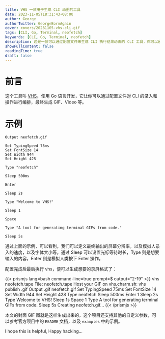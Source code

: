 ```yaml
---
title: VHS 一款用于生成 CLI 动图的工具
date: 2023-11-05T18:31:43+08:00
author: George
authorTwitter: GeorgeBornAgain
cover: covers/20231105-vhs-cli.gif
tags: [CLI, Go, Terminal, neofetch]
keywords: [CLI, Go, Terminal, neofetch]
description: 这是一款可以通过配置文件来生成 CLI 执行结果动画的 CLI 工具，你可以通过它更好的录制你的 CLI 示例
showFullContent: false
readingTime: true
draft: false
---
```


# 前言

这个工具叫 [VHS](https://github.com/charmbracelet/vhs)，使用 Go 语言开发，它让你可以通过配置文件对 CLI 的录入和操作进行编排，最终生成 GIF、Video 等。

# 示例

```tape
Output neofetch.gif

Set TypingSpeed 75ms
Set FontSize 14
Set Width 944
Set Height 428

Type "neofetch"

Sleep 500ms

Enter

Sleep 2s

Type "Welcome to VHS!"

Sleep 1

Space

Type "A tool for generating terminal GIFs from code."

Sleep 5s
```

通过上面的示例，可以看到，我们可以定义最终输出的屏幕分辨率，以及模拟人录入的速度，以及字体大小等。通过 Sleep 可以设置光标等待时长，Type 则是想要输入的内容，Enter 则是模拟人类按下 Enter 操作。

配置完成后最后执行 vhs，便可以生成想要的录屏格式了：

{{< prismjs lang=bash command-line=true prompt=$ output="2-19" >}}
vhs neofetch.tape
File: neofetch.tape
Host your GIF on vhs.charm.sh: vhs publish <file>.gif
Output .gif neofetch.gif
Set TypingSpeed 75ms
Set FontSize 14
Set Width 944
Set Height 428
Type neofetch
Sleep 500ms
Enter 1
Sleep 2s
Type Welcome to VHS!
Sleep 1s
Space 1
Type A tool for generating terminal GIFs from code.
Sleep 5s
Creating neofetch.gif...
{{< /prismjs >}}

本文的封面 GIF 图就是这样生成出来的，这个项目还支持其他的自定义参数，可以参考官方项目中的 `README` 文档，以及 `examples` 中的示例。

I hope this is helpful, Happy hacking...